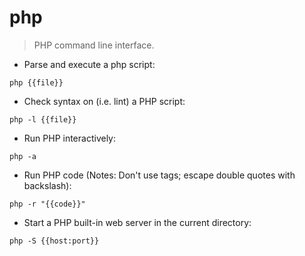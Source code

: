 # php

> PHP command line interface.

- Parse and execute a php script:

`php {{file}}`

- Check syntax on (i.e. lint) a PHP script:

`php -l {{file}}`

- Run PHP interactively:

`php -a`

- Run PHP code (Notes: Don't use <? ?> tags; escape double quotes with backslash):

`php -r "{{code}}"`

- Start a PHP built-in web server in the current directory:

`php -S {{host:port}}`
